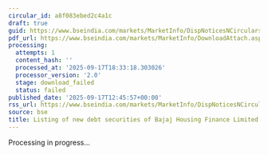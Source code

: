 ```yaml
---
circular_id: a8f083ebed2c4a1c
draft: true
guid: https://www.bseindia.com/markets/MarketInfo/DispNoticesNCirculars.aspx?Noticeid={CD4ACBE0-3277-45E3-8BD1-56ABE893684C}&noticeno=20250917-41&dt=09/17/2025&icount=41&totcount=57&flag=0
pdf_url: https://www.bseindia.com/markets/MarketInfo/DownloadAttach.aspx?id=20250917-41&attachedId=
processing:
  attempts: 1
  content_hash: ''
  processed_at: '2025-09-17T18:33:18.303026'
  processor_version: '2.0'
  stage: download_failed
  status: failed
published_date: '2025-09-17T12:45:57+00:00'
rss_url: https://www.bseindia.com/markets/MarketInfo/DispNoticesNCirculars.aspx?Noticeid={CD4ACBE0-3277-45E3-8BD1-56ABE893684C}&noticeno=20250917-41&dt=09/17/2025&icount=41&totcount=57&flag=0
source: bse
title: Listing of new debt securities of Bajaj Housing Finance Limited
---
```


Processing in progress...